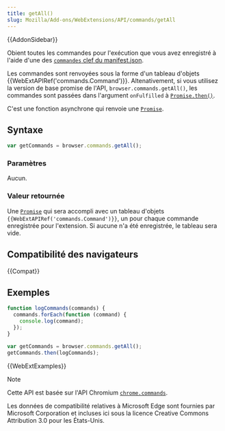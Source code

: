 ```yaml
---
title: getAll()
slug: Mozilla/Add-ons/WebExtensions/API/commands/getAll
---
```


{{AddonSidebar}}

Obient toutes les commandes pour l'exécution que vous avez enregistré à l'aide d'une des [`commandes` clef du manifest.json](/fr/Add-ons/WebExtensions/manifest.json/commands).

Les commandes sont renvoyées sous la forme d'un tableau d'objets {{WebExtAPIRef('commands.Command')}}. Altenativement, si vous utilisez la version de base promise de l'API, `browser.commands.getAll()`, les commandes sont passées dans l'argument `onFulfilled` à [`Promise.then()`](/fr/docs/Web/JavaScript/Reference/Objets_globaux/Promise/then).

C'est une fonction asynchrone qui renvoie une [`Promise`](/fr/docs/Web/JavaScript/Reference/Objets_globaux/Promise).

## Syntaxe

```js
var getCommands = browser.commands.getAll();
```

### Paramètres

Aucun.

### Valeur retournée

Une [`Promise`](/fr/docs/Web/JavaScript/Reference/Objets_globaux/Promise) qui sera accompli avec un tableau d'objets `{{WebExtAPIRef('commands.Command')}}`, un pour chaque commande enregistrée pour l'extension. Si aucune n'a été enregistrée, le tableau sera vide.

## Compatibilité des navigateurs

{{Compat}}

## Exemples

```js
function logCommands(commands) {
  commands.forEach(function (command) {
    console.log(command);
  });
}

var getCommands = browser.commands.getAll();
getCommands.then(logCommands);
```

{{WebExtExamples}}

> [!NOTE]
>
> Cette API est basée sur l'API Chromium [`chrome.commands`](https://developer.chrome.com/docs/extensions/reference/api/commands).
>
> Les données de compatibilité relatives à Microsoft Edge sont fournies par Microsoft Corporation et incluses ici sous la licence Creative Commons Attribution 3.0 pour les États-Unis.
